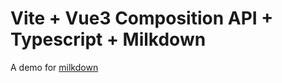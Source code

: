 # Vite + Vue3 Composition API + Typescript + Milkdown

A demo for [milkdown](https://github.com/Milkdown/milkdown)

